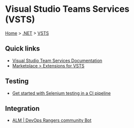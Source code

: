 # Visual Studio Teams Services (VSTS)

[Home](../readme.md) > [.NET](./dotnet.md) > [VSTS](./vsts.md)

## Quick links

- [Visual Studio Team Services Documentation](https://docs.microsoft.com/en-us/vsts/index)
- [Marketplace > Extensions for VSTS](https://marketplace.visualstudio.com/vsts)

## Testing

- [Get started with Selenium testing in a CI pipeline](https://docs.microsoft.com/en-us/vsts/build-release/test/continuous-test-selenium)

## Integration

- [ALM | DevOps Rangers community Bot](https://team-services-bot.azurewebsites.net/)
